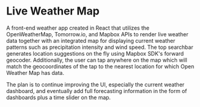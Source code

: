 # Live Weather Map

A front-end weather app created in React that utilizes the OpenWeatherMap, Tomorrow.io, and Mapbox APIs to render live weather data together with an integrated map for displaying current weather patterns such as precipitation intensity and wind speed. The top searchbar generates location suggestions on the fly using Mapbox SDK's forward geocoder. Additionally, the user can tap anywhere on the map which will match the geocoordinates of the tap to the nearest location for which Open Weather Map has data.

The plan is to continue improving the UI, especially the current weather dashboard, and eventually add full forecasting information in the form of dashboards plus a time slider on the map.
